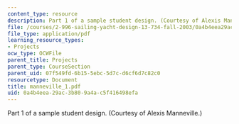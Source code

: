 ```yaml
---
content_type: resource
description: Part 1 of a sample student design. (Courtesy of Alexis Manneville.)
file: /courses/2-996-sailing-yacht-design-13-734-fall-2003/0a4b4eea29ac3b809a4ac5f416498efa_manneville_1.pdf
file_type: application/pdf
learning_resource_types:
- Projects
ocw_type: OCWFile
parent_title: Projects
parent_type: CourseSection
parent_uid: 07f549fd-6b15-5ebc-5d7c-d6cf6d7c82c0
resourcetype: Document
title: manneville_1.pdf
uid: 0a4b4eea-29ac-3b80-9a4a-c5f416498efa
---
```

Part 1 of a sample student design. (Courtesy of Alexis Manneville.)

